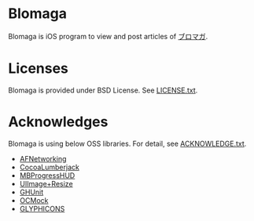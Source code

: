 Blomaga
========
Blomaga is iOS program to view and post articles of [ブロマガ](http://ch.nicovideo.jp/portal/blomaga).

# Licenses
Blomaga is provided under BSD License. See [LICENSE.txt](https://github.com/mtgto/Blomaga/blob/master/LICENSE.txt).

# Acknowledges
Blomaga is using below OSS libraries. For detail, see [ACKNOWLEDGE.txt](https://github.com/mtgto/Blomaga/blob/master/ACKNOWLEDGE.txt).

- [AFNetworking](https://github.com/AFNetworking/AFNetworking)
- [CocoaLumberjack](https://github.com/robbiehanson/CocoaLumberjack)
- [MBProgressHUD](https://github.com/jdg/MBProgressHUD)
- [UIImage+Resize](https://github.com/AliSoftware/UIImage-Resize)
- [GHUnit](https://github.com/gabriel/gh-unit)
- [OCMock](http://ocmock.org/)
- [GLYPHICONS](http://glyphicons.com/)
